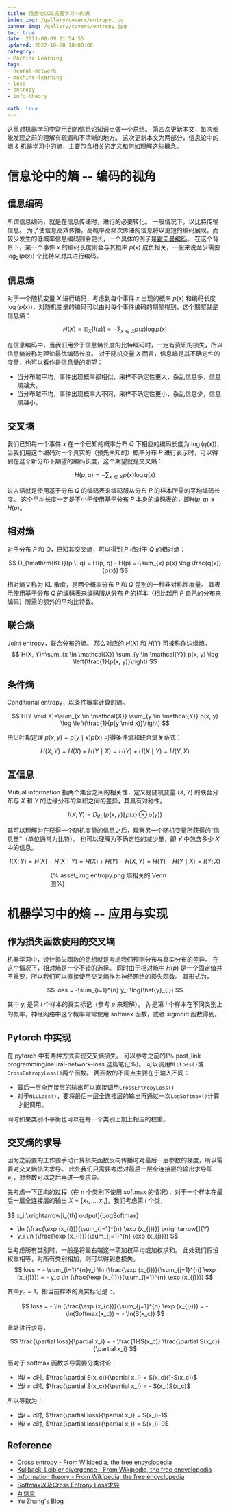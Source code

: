 ```yaml
---
title: 信息论以及机器学习中的熵
index_img: /gallery/covers/entropy.jpg
banner_img: /gallery/covers/entropy.jpg
toc: true
date: 2021-08-09 21:54:55
updated: 2022-10-28 18:00:00
category:
- Machine Learning
tags:
- neural-network
- machine-learning
- loss
- entropy
- info-theory

math: true
---
```

<!-- omit in toc -->

这里对机器学习中常用到的信息论知识点做一个总结。
第四次更新本文，每次都能发现之前的理解有疏漏和不清晰的地方。
这次更新本文为两部分，信息论中的熵 & 机器学习中的熵，主要包含相关的定义和何如理解这些概念。

<!-- more -->

# 信息论中的熵 -- 编码的视角

## 信息编码

所谓信息编码，就是在信息传递时，进行的必要转化。
一般情况下，以比特传输信息。
为了使信息高效传播，高概率高频次传递的信息将以更短的编码展现，而较少发生的低概率信息编码则会更长，一个具体的例子是[霍夫曼编码](https://zh.wikipedia.org/wiki/霍夫曼编码)。
在这个背景下，某一个事件 $x$ 的编码长度则会与其概率 $p(x)$ 成负相关，一般来说至少需要 $\log _{2}\left({p(x)}\right)$ 个比特来对其进行编码。

## 信息熵

对于一个随机变量 $X$ 进行编码，考虑到每个事件 $x$ 出现的概率 $p(x)$ 和编码长度 $\log \left({p(x)}\right)$，对随机变量的编码可以由对每个事件编码的期望得到，这个期望就是信息熵：

$$
H(X)=\mathbb{E}_{X}[I(x)]= - \sum_{x \in X} p(x) \log {p(x)}
$$

在信息编码中，当我们用少于信息熵长度的比特编码时，一定有资讯的损失，所以信息熵被称为理论最优编码长度。
对于随机变量 $X$ 而言，信息熵是其不确定性的度量，也可以看作是信息量的期望：
- 当分布越平均，事件出现概率都相似，采样不确定性更大，杂乱信息多，信息熵越大。
- 当分布越不均，事件出现概率大不同，采样不确定性更小，杂乱信息少，信息熵越小。

## 交叉墒

我们已知每一个事件 $x$ 在一个已知的概率分布 $Q$ 下相应的编码长度为 $\log \left({q(x)}\right)$，当我们用这个编码对一个真实的（预先未知的）概率分布 $P$ 进行表示时，可以得到在这个新分布下期望的编码长度，这个期望就是交叉熵：

$$
H(p, q)=-\sum_{x \in X} p(x) \log q(x)
$$

说人话就是使用基于分布 $Q$ 的编码表来编码服从分布 $P$ 的样本所需的平均编码长度。
这个平均长度一定是不小于使用基于分布 $P$ 本身的编码表的，即$H(p, q) \geq H(p)$。

## 相对熵

对于分布 $P$ 和 $Q$，已知其交叉熵，可以得到 $P$ 相对于 $Q$ 的相对熵：

$$
D_{\mathrm{KL}}(p \| q) = H(p, q) - H(p) =-\sum_{x} p(x) \log \frac{q(x)}{p(x)}
$$

相对熵又称为 KL 散度，是两个概率分布 $P$ 和 $Q$ 差别的一种非对称性度量。
其表示使用基于分布 $Q$ 的编码表来编码服从分布 $P$ 的样本（相比起用 $P$ 自己的分布来编码）所需的额外的平均比特数。

## 联合熵

Joint entropy，联合分布的熵。
那么对应的 $H(X)$ 和 $H(Y)$ 可被称作边缘熵。
$$
H(X, Y)=\sum_{x \in \mathcal{X}} \sum_{y \in \mathcal{Y}} p(x, y) \log \left(\frac{1}{p(x, y)}\right)
$$

## 条件熵

Conditional entropy，以条件概率计算的熵。

$$
H(Y \mid X)=\sum_{x \in \mathcal{X}} \sum_{y \in \mathcal{Y}} p(x, y) \log \left(\frac{1}{p(y \mid x)}\right)
$$

由贝叶斯定理 $p(x, y)=p(y \mid x) p(x)$ 可得条件熵和联合熵关系式：

$$
H(X, Y)=H(X)+H(Y \mid X)=H(Y)+H(X \mid Y)=H(Y, X)
$$

## 互信息

Mutual information 指两个集合之间的相关性，定义是随机变量 $(X,Y)$ 的联合分布与 $X$ 和 $Y$ 的边缘分布的乘积之间的差异，其具有对称性。

$$
I(X ; Y)=D_{\mathrm{KL}}(p(x, y) \| p(x) \otimes p(y))
$$

其可以理解为在获得一个随机变量的信息之后，观察另一个随机变量所获得的“信息量”（单位通常为比特）。
也可以理解为不确定性的减少量，即 $Y$ 中包含多少 $X$ 中的信息。

$$
I(X ; Y)=H(X)-H(X \mid Y)=H(X)+H(Y)-H(X, Y)=H(Y)-H(Y \mid X)=I(Y ; X)
$$

<div style="width:60%;margin:auto">{% asset_img entropy.png 熵相关的 Venn 图%}</div>


# 机器学习中的熵 -- 应用与实现

## 作为损失函数使用的交叉墒

机器学习中，设计损失函数的思想就是考虑我们预测分布与真实分布的差异。
在这个情况下，相对熵是一个不错的选择。
同时由于相对熵中 $H(p)$ 是一个固定值并不重要，所以我们可以直接使用交叉熵作为神经网络的损失函数。
其形式为，

$$
loss = -\sum_{i=1}^{n} y_i \log(\hat{y}_{i})
$$

其中 $y_i$ 是第 $i$ 个样本的真实标记（参考 $p$ 来理解）。
$\hat{y}_{i}$ 是第 $i$ 个样本在不同类别上的概率，神经网络中这个概率常常使用 softmax 函数，或者 sigmoid 函数得到。

## Pytorch 中实现

在 pytorch 中有两种方式实现交叉熵损失。
可以参考之前的{% post_link programming/neural-network-loss 这篇笔记%}。
可以调用`NLLLoss()`或`CrossEntropyLoss()`两个函数。
两函数的不同点主要在于输入不同：
- 最后一层全连接层的输出可以直接调用`CrossEntropyLoss()`
- 对于`NLLLoss()`，要将最后一层全连接层的输出再通过一次`LogSoftmax()`计算才能调用。

同时如果类别不平衡也可以在每一个类别上加上相应的权重。

## 交叉熵的求导

因为之前要的工作要手动计算损失函数反向传播时对最后一层参数的梯度，所以需要对交叉熵损失求导。
此处我们只需要考虑对最后一层全连接层的输出求导即可，对参数可以之后再进一步求导。

先考虑一下正向的过程（在 n 个类别下使用 softmax 的情况），对于一个样本在最后一层全连接层的输出 $X = [x_1,...,x_n]$，我们考虑第 $i$ 个类，

$$
x_i
\xrightarrow[i_{th} output]{LogSoftmax}
- \ln (\frac{\exp (x_{i})}{\sum_{j=1}^{n} \exp (x_{j})}) 
\xrightarrow[]{Y}
- y_i \ln (\frac{\exp (x_{i})}{\sum_{j=1}^{n} \exp (x_{j})}) 
$$

当考虑所有类别时，一般是将最右端这一项加权平均或加权求和。
此处我们假设权重相等，对所有类别相加，则可以得到总损失。
$$
loss = - \sum_{i=1}^{n}y_i \ln (\frac{\exp (x_{i})}{\sum_{j=1}^{n} \exp (x_{j})}) = - y_c \ln (\frac{\exp (x_{i})}{\sum_{j=1}^{n} \exp (x_{j})}) 
$$

其中$y_c = 1$，指当前样本的真实标记是 $c$。

$$
loss = - \ln (\frac{\exp (x_{c})}{\sum_{j=1}^{n} \exp (x_{j})})  = - \ln(Softmax(x_c)) = - \ln(S(x_c))
$$

此处进行求导，

$$
\frac{\partial loss}{\partial x_i} = - \frac{1}{S(x_c)} \frac{\partial S(x_c)}{\partial x_i}
$$

而对于 softmax 函数求导需要分类讨论：
- 当$i=c$时, $\frac{\partial S(x_c)}{\partial x_i} = S(x_c)(1-S(x_c))$
- 当$i\neq c$时, $\frac{\partial S(x_c)}{\partial x_i} = - S(x_i)S(x_c)$

所以导数为：
- 当$i=c$时, $\frac{\partial loss}{\partial x_i} = S(x_i)-1$
- 当$i\neq c$时, $\frac{\partial loss}{\partial x_i} = S(x_i)-0$

## Reference

- [Cross entropy - From Wikipedia, the free encyclopedia](https://en.wikipedia.org/wiki/Cross_entropy)
- [Kullback–Leibler divergence - From Wikipedia, the free encyclopedia](https://en.wikipedia.org/wiki/Kullback–Leibler_divergence)
- [Information theory - From Wikipedia, the free encyclopedia](https://en.wikipedia.org/wiki/Information_theory)
- [Softmax以及Cross Entropy Loss求导](https://zhuanlan.zhihu.com/p/131647655)
- [互信息](https://zh.m.wikipedia.org/zh-hans/互信息)
- Yu Zhang's Blog